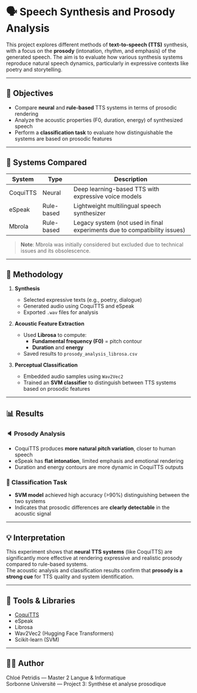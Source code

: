 # 🗣️ Speech Synthesis and Prosody Analysis

This project explores different methods of **text-to-speech (TTS)** synthesis, with a focus on the **prosody** (intonation, rhythm, and emphasis) of the generated speech. The aim is to evaluate how various synthesis systems reproduce natural speech dynamics, particularly in expressive contexts like poetry and storytelling.

---

## 🎯 Objectives

- Compare **neural** and **rule-based** TTS systems in terms of prosodic rendering
- Analyze the acoustic properties (F0, duration, energy) of synthesized speech
- Perform a **classification task** to evaluate how distinguishable the systems are based on prosodic features

---

## 🧩 Systems Compared

| System     | Type           | Description |
|------------|----------------|-------------|
| CoquiTTS   | Neural         | Deep learning-based TTS with expressive voice models |
| eSpeak     | Rule-based     | Lightweight multilingual speech synthesizer |
| Mbrola     | Rule-based     | Legacy system (not used in final experiments due to compatibility issues) |

> **Note**: Mbrola was initially considered but excluded due to technical issues and its obsolescence.

---

## 🧪 Methodology

1. **Synthesis**
   - Selected expressive texts (e.g., poetry, dialogue)
   - Generated audio using CoquiTTS and eSpeak
   - Exported `.wav` files for analysis

2. **Acoustic Feature Extraction**
   - Used **Librosa** to compute:
     - **Fundamental frequency (F0)** = pitch contour
     - **Duration** and **energy**
   - Saved results to `prosody_analysis_librosa.csv`

3. **Perceptual Classification**
   - Embedded audio samples using `Wav2Vec2`
   - Trained an **SVM classifier** to distinguish between TTS systems based on prosodic features

---

## 📊 Results

### 🔈 Prosody Analysis

- CoquiTTS produces **more natural pitch variation**, closer to human speech
- eSpeak has **flat intonation**, limited emphasis and emotional rendering
- Duration and energy contours are more dynamic in CoquiTTS outputs

### 🎯 Classification Task

- **SVM model** achieved high accuracy (>90%) distinguishing between the two systems
- Indicates that prosodic differences are **clearly detectable** in the acoustic signal

---

## 💡 Interpretation

This experiment shows that **neural TTS systems** (like CoquiTTS) are significantly more effective at rendering expressive and realistic prosody compared to rule-based systems.  
The acoustic analysis and classification results confirm that **prosody is a strong cue** for TTS quality and system identification.

---

## 🧰 Tools & Libraries

- [CoquiTTS](https://github.com/coqui-ai/TTS)
- eSpeak
- Librosa
- Wav2Vec2 (Hugging Face Transformers)
- Scikit-learn (SVM)

---

## 👩‍💻 Author

Chloé Petridis — Master 2 Langue & Informatique  
Sorbonne Université — Project 3: Synthèse et analyse prosodique

